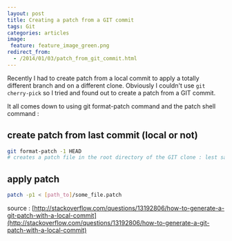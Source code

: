 ```yaml
---
layout: post
title: Creating a patch from a GIT commit
tags: Git
categories: articles
image:
 feature: feature_image_green.png
redirect_from:
  - /2014/01/03/patch_from_git_commit.html
---
```


Recently I had to create patch from a local commit to apply a totally different branch and on a different clone. Obviously I couldn't use `git cherry-pick` so I tried and found out to create a patch from a GIT commit.


It all comes down to using git format-patch command and the patch shell command : 

## create patch from last commit (local or not)

```sh
git format-patch -1 HEAD
# creates a patch file in the root directory of the GIT clone : lest say some_file.patch
```

## apply patch

```sh
patch -p1 < [path_to]/some_file.patch
```

source : [http://stackoverflow.com/questions/13192806/how-to-generate-a-git-patch-with-a-local-commit](http://stackoverflow.com/questions/13192806/how-to-generate-a-git-patch-with-a-local-commit)

